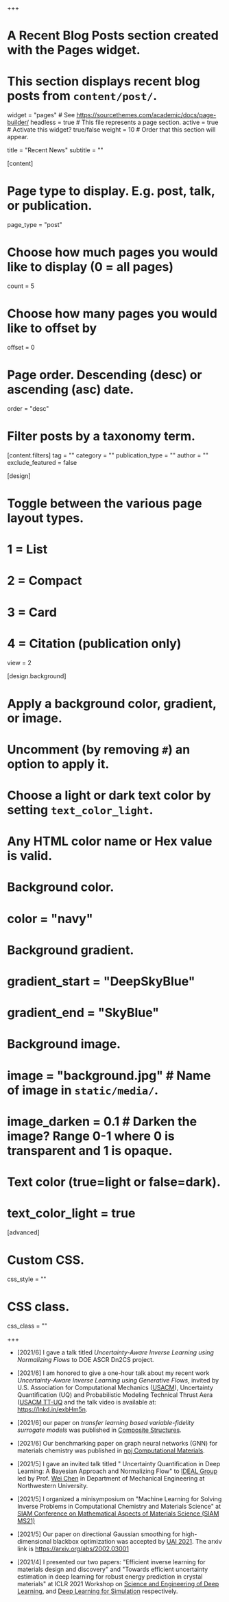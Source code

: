 +++
# A Recent Blog Posts section created with the Pages widget.
# This section displays recent blog posts from `content/post/`.

widget = "pages"  # See https://sourcethemes.com/academic/docs/page-builder/
headless = true  # This file represents a page section.
active = true  # Activate this widget? true/false
weight = 10  # Order that this section will appear.

title = "Recent News"
subtitle = ""

[content]
  # Page type to display. E.g. post, talk, or publication.
  page_type = "post"

  # Choose how much pages you would like to display (0 = all pages)
  count = 5

  # Choose how many pages you would like to offset by
  offset = 0

  # Page order. Descending (desc) or ascending (asc) date.
  order = "desc"

  # Filter posts by a taxonomy term.
  [content.filters]
    tag = ""
    category = ""
    publication_type = ""
    author = ""
    exclude_featured = false

[design]
  # Toggle between the various page layout types.
  #   1 = List
  #   2 = Compact
  #   3 = Card
  #   4 = Citation (publication only)
  view = 2

[design.background]
  # Apply a background color, gradient, or image.
  #   Uncomment (by removing `#`) an option to apply it.
  #   Choose a light or dark text color by setting `text_color_light`.
  #   Any HTML color name or Hex value is valid.

  # Background color.
  # color = "navy"

  # Background gradient.
  # gradient_start = "DeepSkyBlue"
  # gradient_end = "SkyBlue"

  # Background image.
  # image = "background.jpg"  # Name of image in `static/media/`.
  # image_darken = 0.1  # Darken the image? Range 0-1 where 0 is transparent and 1 is opaque.

  # Text color (true=light or false=dark).
  # text_color_light = true  

[advanced]
 # Custom CSS.
 css_style = ""

 # CSS class.
 css_class = ""

+++

- [2021/6] I gave a talk titled *Uncertainty-Aware Inverse Learning using Normalizing Flows* to DOE ASCR Dn2CS project. 

- [2021/6] I am honored to give a one-hour talk about my recent work *Uncertainty-Aware Inverse Learning using Generative Flows*, invited by U.S. Association for Computational Mechanics ([USACM](https://www.usacm.org/)), Uncertainty Quantification (UQ) and Probabilistic Modeling Technical Thrust Aera ([USACM TT-UQ](https://lnkd.in/eGzNPj5) and the talk video is available at: https://lnkd.in/exbHm5n.

- [2021/6] our paper on *transfer learning based variable-fidelity surrogate models* was published in [Composite Structures](https://www.sciencedirect.com/science/article/abs/pii/S0263822321007479).

- [2021/6] Our benchmarking paper on graph neural networks (GNN) for materials chemistry was published in [npj Computational Materials](https://www.nature.com/articles/s41524-021-00554-0).

- [2021/5] I gave an invited talk titled " Uncertainty Quantification in Deep Learning: A Bayesian Approach and Normalizing Flow" to [IDEAL Group](https://ideal.mech.northwestern.edu/) led by Prof. [Wei Chen](https://www.mccormick.northwestern.edu/research-faculty/directory/profiles/chen-wei.html) in Department of Mechanical Engineering at Northwestern University.

- [2021/5] I organized a minisymposium on "Machine Learning for Solving Inverse Problems in Computational
Chemistry and Materials Science" at [SIAM Conference on Mathematical Aspects of Materials Science (SIAM MS21)](https://www.siam.org/conferences/cm/conference/ms21)

- [2021/5] Our paper on directional Gaussian smoothing for high-dimensional blackbox optimization was accepted by [UAI 2021](https://auai.org/uai2021/accepted_papers). The arxiv link is https://arxiv.org/abs/2002.03001

- [2021/4] I presented our two papers: "Efficient inverse learning for materials design and discovery" and "Towards efficient uncertainty estimation in deep learning for robust energy prediction in crystal materials" at ICLR 2021 Workshop on [Science and Engineering of Deep Learning](https://sites.google.com/view/sedl-workshop), and [Deep Learning for Simulation](https://simdl.github.io/) respectively.
